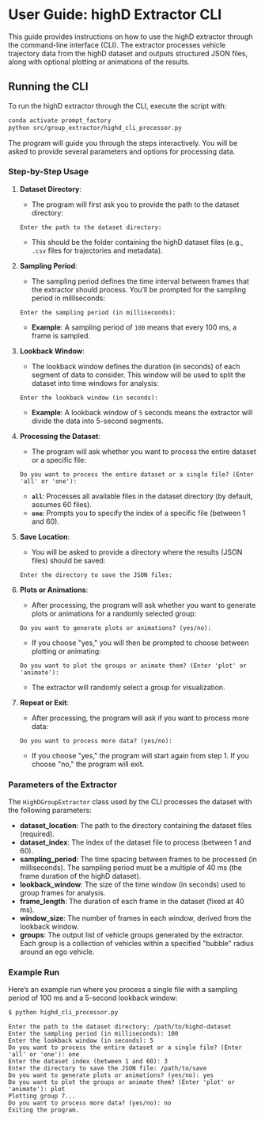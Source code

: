 # User Guide: highD Extractor CLI

This guide provides instructions on how to use the highD extractor through the command-line interface (CLI). The extractor processes vehicle trajectory data from the highD dataset and outputs structured JSON files, along with optional plotting or animations of the results.

## Running the CLI

To run the highD extractor through the CLI, execute the script with:

```bash
conda activate prompt_factory
python src/group_extractor/highd_cli_processor.py
```

The program will guide you through the steps interactively. You will be asked to provide several parameters and options for processing data.

### Step-by-Step Usage

1. **Dataset Directory**:
    - The program will first ask you to provide the path to the dataset directory:

    ```
    Enter the path to the dataset directory:
    ```

    - This should be the folder containing the highD dataset files (e.g., `.csv` files for trajectories and metadata).

2. **Sampling Period**:
    - The sampling period defines the time interval between frames that the extractor should process. You’ll be prompted for the sampling period in milliseconds:

    ```
    Enter the sampling period (in milliseconds):
    ```

    - **Example**: A sampling period of `100` means that every 100 ms, a frame is sampled.

3. **Lookback Window**:
    - The lookback window defines the duration (in seconds) of each segment of data to consider. This window will be used to split the dataset into time windows for analysis:

    ```
    Enter the lookback window (in seconds):
    ```

    - **Example**: A lookback window of `5` seconds means the extractor will divide the data into 5-second segments.

4. **Processing the Dataset**:
    - The program will ask whether you want to process the entire dataset or a specific file:

    ```
    Do you want to process the entire dataset or a single file? (Enter 'all' or 'one'):
    ```

    - **`all`**: Processes all available files in the dataset directory (by default, assumes 60 files).
    - **`one`**: Prompts you to specify the index of a specific file (between 1 and 60).

5. **Save Location**:
    - You will be asked to provide a directory where the results (JSON files) should be saved:

    ```
    Enter the directory to save the JSON files:
    ```

6. **Plots or Animations**:
    - After processing, the program will ask whether you want to generate plots or animations for a randomly selected group:

    ```
    Do you want to generate plots or animations? (yes/no):
    ```

    - If you choose "yes," you will then be prompted to choose between plotting or animating:

    ```
    Do you want to plot the groups or animate them? (Enter 'plot' or 'animate'):
    ```

    - The extractor will randomly select a group for visualization.

7. **Repeat or Exit**:
    - After processing, the program will ask if you want to process more data:

    ```
    Do you want to process more data? (yes/no):
    ```

    - If you choose "yes," the program will start again from step 1. If you choose "no," the program will exit.

### Parameters of the Extractor

The `HighDGroupExtractor` class used by the CLI processes the dataset with the following parameters:

- **dataset_location**: The path to the directory containing the dataset files (required).
- **dataset_index**: The index of the dataset file to process (between 1 and 60).
- **sampling_period**: The time spacing between frames to be processed (in milliseconds). The sampling period must be a multiple of 40 ms (the frame duration of the highD dataset).
- **lookback_window**: The size of the time window (in seconds) used to group frames for analysis.
- **frame_length**: The duration of each frame in the dataset (fixed at 40 ms).
- **window_size**: The number of frames in each window, derived from the lookback window.
- **groups**: The output list of vehicle groups generated by the extractor. Each group is a collection of vehicles within a specified "bubble" radius around an ego vehicle.

### Example Run

Here’s an example run where you process a single file with a sampling period of 100 ms and a 5-second lookback window:

```bash
$ python highd_cli_processor.py
```

```
Enter the path to the dataset directory: /path/to/highd-dataset
Enter the sampling period (in milliseconds): 100
Enter the lookback window (in seconds): 5
Do you want to process the entire dataset or a single file? (Enter 'all' or 'one'): one
Enter the dataset index (between 1 and 60): 3
Enter the directory to save the JSON file: /path/to/save
Do you want to generate plots or animations? (yes/no): yes
Do you want to plot the groups or animate them? (Enter 'plot' or 'animate'): plot
Plotting group 7...
Do you want to process more data? (yes/no): no
Exiting the program.
```
